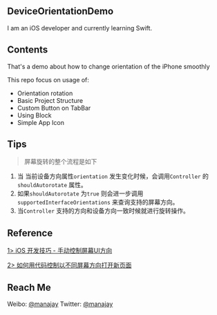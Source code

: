 ## DeviceOrientationDemo

I am an iOS developer and currently learning Swift.

## Contents 
That's a demo about how to change orientation of the iPhone smoothly

This repo focus on usage of:

* Orientation rotation
* Basic Project Structure
* Custom Button on TabBar
* Using Block 
* Simple App Icon

## Tips

> 屏幕旋转的整个流程是如下

1. 当 当前设备方向属性`orientation` 发生变化时候，会调用`Controller` 的`shouldAutorotate` 属性。
2. 如果`shouldAutorotate` 为`true` 则会进一步调用`supportedInterfaceOrientations` 来查询支持的屏幕方向。
3. 当`Controller` 支持的方向和设备方向一致时候就进行旋转操作。

## Reference

[1> iOS 开发技巧 - 手动控制屏幕UI方向](https://eliyar.biz/ios-manual-change-screen-orientation/)

[2> 如何用代码控制以不同屏幕方向打开新页面](https://lvwenhan.com/ios/458.html)


## Reach Me ##
Weibo: [@manajay](http://weibo.com/manajay)
Twitter: [@manajay](https://twitter.com/Manajay_dlj)





